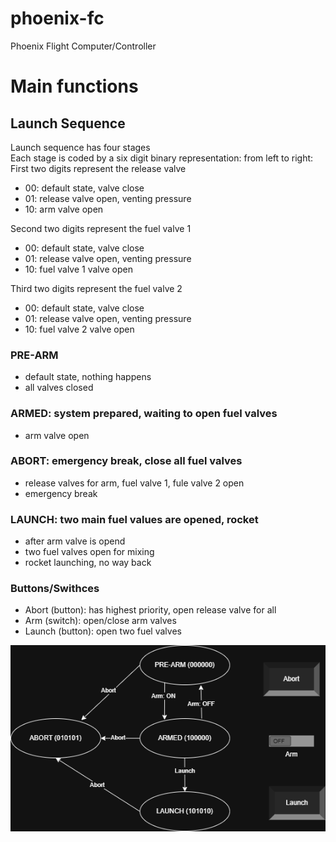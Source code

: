 # phoenix-fc
Phoenix Flight Computer/Controller

# Main functions

## Launch Sequence
Launch sequence has four stages \
Each stage is coded by a six digit binary representation: from left to right: \
First two digits represent the release valve
* 00: default state, valve close
* 01: release valve open, venting pressure
* 10: arm valve open

Second two digits represent the fuel valve 1
* 00: default state, valve close
* 01: release valve open, venting pressure
* 10: fuel valve 1 valve open

Third two digits represent the fuel valve 2
* 00: default state, valve close
* 01: release valve open, venting pressure
* 10: fuel valve 2 valve open

### PRE-ARM
* default state, nothing happens
* all valves closed

### ARMED: system prepared, waiting to open fuel valves
* arm valve open

### ABORT: emergency break, close all fuel valves
* release valves for arm, fuel valve 1, fule valve 2 open
* emergency break

### LAUNCH: two main fuel values are opened, rocket 
* after arm valve is opend
* two fuel valves open for mixing
* rocket launching, no way back


### Buttons/Swithces
* Abort (button): has highest priority, open release valve for all
* Arm (switch): open/close arm valves
* Launch (button): open two fuel valves


![My Image](.\lib\diagrams\pheonix-fc-launch-control-auto.png)
